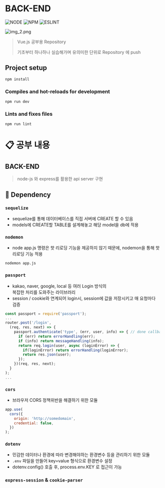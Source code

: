 # BACK-END

![NODE][node-url]
![NPM][npm-url]
![ESLINT][eslint-url]

![img_2.png](https://i0.wp.com/hanamon.kr/wp-content/uploads/2021/01/%EB%85%B8%EB%93%9C.png?w=600&ssl=1)

> Vue.js 공부용 Repository
>
> 기초부터 하나하나 실습해가며 유의미한 단위로 Repository 에 push

## Project setup
```
npm install
```

### Compiles and hot-reloads for development
```
npm run dev
```

### Lints and fixes files
```
npm run lint
```

# 📋 공부 내용

## BACK-END

> node-js 와 express를 활용한 api server 구현 

## 📎 Dependency

### `sequelize`

- sequelize를 통해 데이터베이스를 직접 서버에 CREATE 할 수 있음
- models에 CREATE할 TABLE를 설계해놓고 해당 model을 db에 적용

### `nodemon`

- node app.js 명령은 핫 리로딩 기능을 제공하지 않기 때문에, nodemon을 통해 핫 리로딩 기능 적용

```bash
nodemon app.js
```

### `passport`

- kakao, naver, google, local 등 여러 Login 방식의 <br/>복잡한 처리를 도와주는 라이브러리
- session / cookie와 연계되어 login시, session에 값을 저장시키고 매 요청마다 검증
```javascript
const passport = require('passport');
...
router.post('/login',
  (req, res, next) => {
    passport.authenticate('type', (err, user, info) => { // done callback
      if (err) return errorHandling(err);
      if (info) return messageHandling(info);
      return req.login(user, async (loginError) => {
        if(loginError) return errorHandling(loginError);
        return res.json(user);
      });
    })(req, res, next);
  }
);
...

```

### `cors`

- 브라우저 CORS 정책위반을 해결하기 위한 모듈
```javascript
app.use(
  cors({
    origin: 'http://somedomain',
    credential: false,
  })
);
```

### `dotenv`
- 민감한 데이터나 환경에 따라 변경해야하는 환경변수 등을 관리하기 위한 모듈
- `.env` 파일을 만들어 key=value 형식으로 환경변수 설정
- dotenv.config() 호출 후, process.env.KEY 로 접근이 가능

### `express-session` & `cookie-parser`

[node-url]: https://shields.io/badge/node-v16.13.1-blue?style=for-the-badge
[npm-url]: https://shields.io/badge/npm-8.1.2-BLUE?style=for-the-badge
[eslint-url]: https://shields.io/badge/eslint-v8.10.0-orange?style=for-the-badge
[express-url]: https://shields.io/badge/express-%5E4.17.3-orange?style=for-the-badge